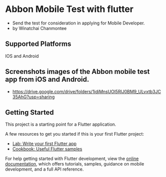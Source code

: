 # Abbon Mobile Test with flutter
- Send the test for consideration in applying for Mobile Developer.
- by Winatchai Chanmontee

## Supported Platforms
IOS and Android

## Screenshots images of the Abbon mobile test app from iOS and Android.
- https://drive.google.com/drive/folders/1idjMnsUOl5RlJ0BM9_ULvxtb3JC35AhG?usp=sharing

## Getting Started

This project is a starting point for a Flutter application.

A few resources to get you started if this is your first Flutter project:

- [Lab: Write your first Flutter app](https://docs.flutter.dev/get-started/codelab)
- [Cookbook: Useful Flutter samples](https://docs.flutter.dev/cookbook)

For help getting started with Flutter development, view the
[online documentation](https://docs.flutter.dev/), which offers tutorials,
samples, guidance on mobile development, and a full API reference.
